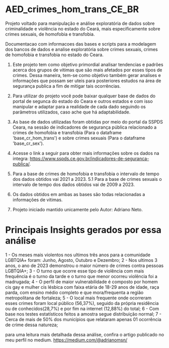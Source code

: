 # AED_crimes_hom_trans_CE_BR
Projeto voltado para manipulação e análise exploratória de dados sobre criminalidade e violência no estado do Ceará, mais especificamente sobre crimes sexuais, de homofobia e transfobia.

Documentacao com informacoes das bases e scripts para a modelagem dos bancos de dados e analise exploratória sobre crimes sexuais, crimes de homofobia e transfobia no estado do Ceara.

1. Este projeto tem como objetivo primordial analisar tendencias e padrões acerca dos grupos de vitimas que são mais afetados por esses tipos de crimes. Dessa maneira, tem-se como objetivo também gerar analises e informações que possam ser uteis para posteriores estudos na área de segurança publica a fim de mitigar tais ocorrências.

2. Para utilizar do projeto você pode baixar qualquer base de dados do portal de segunca do estado do Ceara e outros estados e com isso manipular e adaptar para a realidade de cada dado seguindo os parâmetros utilizados, caso ache que há adaptabilidade.

3. As base de dados utilizadas foram obtidas por meio do portal da SSPDS Ceara, na sessão de indicadores de segurança pública relacionado a crimes de homofobia e transfobia (Para o dataframe 'base_cr_hom_trans') e sobre crimes sexuais (Para o dataframe 'base_cr_sex'). 

4. Acesse o link a seguir para obter mais informações sobre os dados na integra: https://www.sspds.ce.gov.br/indicadores-de-seguranca-publica/.

5. Para a base de crimes de homofobia e transfobia o intervalo de tempo dos dados obtidos vai 2021 a 2023.
5.1 Para a base de crimes sexuais o intervalo de tempo dos dados obtidos vai de 2009 a 2023.

6. Os dados obtidos em ambas as bases são todas relacionadas a informações de vitimas.

7. Projeto iniciado mantido unicamente pelo Autor: Adriano Neto.

# Principais Insights gerados por essa análise

1 - Os meses mais violentos nos ultimos três anos para a comunidade LGBTQIA+ foram: Junho, Agosto, Outubro e Dezembro;
2 - Nos ultimos 3 anos, o ano de 2023 demonstrou o maior número de crimes contra pessoas LGBTQIA+;
3 - O turno que ocorre esse tipo de violência com mais frequência é o turno da tarde e o turno que menor ocorreu violência foi a madrugada;
4 - O perfil de maior vulnerabilidade é composto por homem cis gay e mulher cis lésbica com faixa etária de 18-29 anos de idade, raça parda, com ensino médio completo e que mora/frequenta a região metropolitana de fortaleza;
5 - O local mais frequente onde ocorreram esses crimes foram local público (56,37%), seguido da própria residência ou de conhecidos(28,7%) e por fim na internet (12,88%) do total;
6 - Com base nos testes estatísticos feitos a amostra segue distribuição normal;
7 - Cerca de mais de 50% dos municípios que relataram apenas 01 ocorrência de crime dessa natureza;

para uma leitura mais detalhada dessa análise, confira o artigo publicado no meu perfil no medium.
https://medium.com/@adrianomsn/
